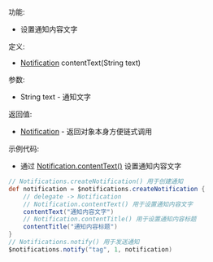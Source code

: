 功能:

+ 设置通知内容文字

定义:

+ [Notification](/API/Notification/Notification/README.md) contentText(String text)

参数:

+ String text - 通知文字

返回值:

+ [Notification](/API/Notification/Notification/README.md) - 返回对象本身方便链式调用

示例代码:

+ 通过 [Notification.contentText()](/API/Notification/Notification/README.md?id=contentText) 设置通知内容文字

```groovy
// Notifications.createNotification() 用于创建通知
def notification = $notifications.createNotification {
    // delegate -> Notification
    // Notification.contentText() 用于设置通知内容文字
    contentText("通知内容文字")
    // Notification.contentTitle() 用于设置通知内容标题
    contentTitle("通知内容标题")
}
// Notifications.notify() 用于发送通知
$notifications.notify("tag", 1, notification)
```
